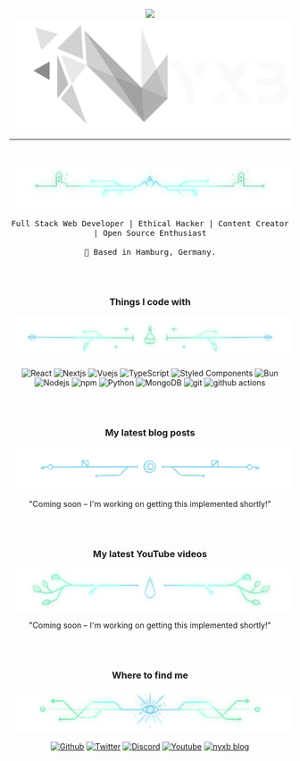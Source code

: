 
<p align="center">
<img src="https://user-images.githubusercontent.com/8291514/213727234-cda046d6-28c6-491a-b284-b86c5cede25d.png#gh-light-mode-only">
<img src="https://raw.githubusercontent.com/nyxb/nyxb/refs/heads/main/images/dark.png#gh-dark-mode-only">
</p>

---
<br/>
<br/>
<img src="images/divider/divider-4@2x.webp">

<p align="center">
<samp>Full Stack Web Developer | Ethical Hacker | Content Creator | Open Source Enthusiast</samp>
<br/>
<br/>
<samp>
📍 Based in Hamburg, Germany.
</samp>
</p>
<br/>
<br/>

<h3 align="center">Things I code with</h3>
<img src="images/divider/divider-1@2x.webp">
<p align="center">
  <img alt="React" src="https://img.shields.io/badge/-React-45b8d8?style=flat-square&logo=react&logoColor=white" />
  <img alt="Nextjs" src="https://img.shields.io/badge/next.js-000000?style=flat-square&logo=nextdotjs&logoColor=white" />
  <img alt="Vuejs" src="https://img.shields.io/badge/Vue.js-35495E?style=flat-square&logo=vuedotjs&logoColor=4FC08D" /> 
  <img alt="TypeScript" src="https://img.shields.io/badge/-TypeScript-007ACC?style=flat-square&logo=typescript&logoColor=white" />
  <img alt="Styled Components" src="https://img.shields.io/badge/-Styled_Components-db7092?style=flat-square&logo=styled-components&logoColor=white" />
  <img alt="Bun" src="https://nyxb.blog/badges/badge-bun.svg" />
  <img alt="Nodejs" src="https://img.shields.io/badge/-Nodejs-43853d?style=flat-square&logo=Node.js&logoColor=white" />
  <img alt="npm" src="https://img.shields.io/badge/-NPM-CB3837?style=flat-square&logo=npm&logoColor=white" />
  <img alt="Python" src="https://img.shields.io/badge/python-3670A0?style=flat-square&logo=python&logoColor=ffdd54" />
  <img alt="MongoDB" src="https://img.shields.io/badge/-MongoDB-13aa52?style=flat-square&logo=mongodb&logoColor=white" />
  <img alt="git" src="https://img.shields.io/badge/-Git-F05032?style=flat-square&logo=git&logoColor=white" />
  <img alt="github actions" src="https://img.shields.io/badge/-Github_Actions-2088FF?style=flat-square&logo=github-actions&logoColor=white" />
</p>
<br/>
<br/>
<h3 align="center">My latest blog posts</h3>
<img src="images/divider/divider-3@2x.webp">
<p align="center">"Coming soon – I'm working on getting this implemented shortly!"</p>
<br/>
<br/>
<h3 align="center">My latest YouTube videos</h3>
<img src="images/divider/divider-5@2x.webp">
<p align="center">"Coming soon – I'm working on getting this implemented shortly!"</p>
<br/>
<br/>
<h3 align="center">Where to find me</h3>
<img src="images/divider/divider-8@2x.webp">
<p align="center"><a href="https://github.com/nyxb" target="_blank"><img alt="Github" src="https://img.shields.io/badge/GitHub-%2312100E.svg?&style=flat-square&logo=Github&logoColor=white" /></a> <a href="https://twitter.com/nyxb_0" target="_blank"><img alt="Twitter" src="https://img.shields.io/badge/twitter-%231DA1F2.svg?&flat-square&logo=twitter&logoColor=white" /></a> <a href="https://nyxb.chat" target="_blank"><img alt="Discord" src="https://img.shields.io/badge/discord-%237289DA.svg?&style=flat-square&logo=discord&logoColor=white" /></a> <a href="https://www.youtube.com/@nyxbAcademy" target="_blank"><img alt="Youtube" src="https://img.shields.io/badge/youtube-%23FF0000.svg?&style=flat-square&logo=youtube&logoColor=white" /></a> <a href="https://www.nyxb.blog/nyxb_" target="_blank"><img alt="nyxb blog" src="https://nyxb.blog/badges/badge-nyxb.svg" />
